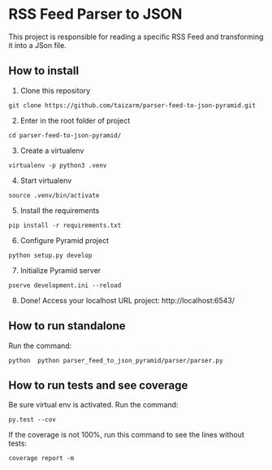 # RSS Feed Parser to JSON
This project is responsible for reading a specific RSS Feed and transforming it into a JSon file.

## How to install
1) Clone this repository
````
git clone https://github.com/taizarm/parser-feed-to-json-pyramid.git
````
2) Enter in the root folder of project
```
cd parser-feed-to-json-pyramid/
```
3) Create a virtualenv
```
virtualenv -p python3 .venv
```
4) Start virtualenv
```
source .venv/bin/activate
```
5) Install the requirements
````
pip install -r requirements.txt
````

6) Configure Pyramid project
```
python setup.py develop
```

7) Initialize Pyramid server
```
pserve development.ini --reload
```

8) Done! Access your localhost URL project: http://localhost:6543/

## How to run standalone
Run the command:
```
python  python parser_feed_to_json_pyramid/parser/parser.py
```

## How to run tests and see coverage

Be sure virtual env is activated. Run the command:

```
py.test --cov
```

If the coverage is not 100%, run this command to see the lines without tests:

```
coverage report -m
```

